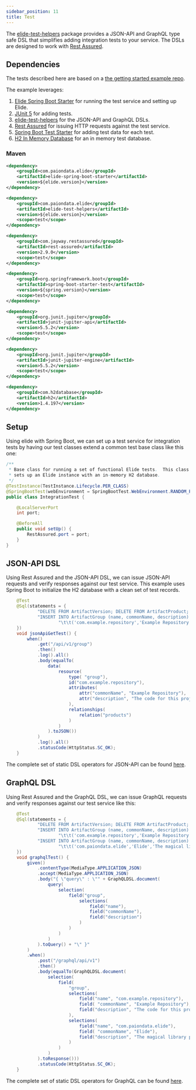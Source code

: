 ```yaml
---
sidebar_position: 11
title: Test
---
```


The [elide-test-helpers](https://github.com/paion-data/elide/tree/master/elide-test) package provides a JSON-API and
GraphQL type safe DSL that simplifies adding integration tests to your service.  The DSLs are designed to work with
[Rest Assured](http://rest-assured.io/).

Dependencies
------------

The tests described here are based on a [the getting started example repo][elide-demo].

The example leverages:

1. [Elide Spring Boot Starter][elide-spring] for running the test service and setting up Elide.
2. [JUnit 5](https://junit.org/junit5/) for adding tests.
3. [elide-test-helpers](https://github.com/paion-data/elide/tree/master/elide-test) for the JSON-API and GraphQL DSLs.
4. [Rest Assured](http://rest-assured.io/) for issuing HTTP requests against the test service.
5. [Spring Boot Test Starter](https://mvnrepository.com/artifact/org.springframework.boot/spring-boot-starter-test) for
   adding test data for each test.
6. [H2 In Memory Database](https://www.h2database.com/html/main.html) for an in memory test database.

### Maven

```xml
<dependency>
    <groupId>com.paiondata.elide</groupId>
    <artifactId>elide-spring-boot-starter</artifactId>
    <version>${elide.version}</version>
</dependency>

<dependency>
    <groupId>com.paiondata.elide</groupId>
    <artifactId>elide-test-helpers</artifactId>
    <version>${elide.version}</version>
    <scope>test</scope>
</dependency>

<dependency>
    <groupId>com.jayway.restassured</groupId>
    <artifactId>rest-assured</artifactId>
    <version>2.9.0</version>
    <scope>test</scope>
</dependency>

<dependency>
    <groupId>org.springframework.boot</groupId>
    <artifactId>spring-boot-starter-test</artifactId>
    <version>${spring.version}</version>
    <scope>test</scope>
</dependency>

<dependency>
    <groupId>org.junit.jupiter</groupId>
    <artifactId>junit-jupiter-api</artifactId>
    <version>5.5.2</version>
    <scope>test</scope>
</dependency>

<dependency>
    <groupId>org.junit.jupiter</groupId>
    <artifactId>junit-jupiter-engine</artifactId>
    <version>5.5.2</version>
    <scope>test</scope>
</dependency>

<dependency>
    <groupId>com.h2database</groupId>
    <artifactId>h2</artifactId>
    <version>1.4.197</version>
</dependency>
```

Setup
-----

Using elide with Spring Boot, we can set up a test service for integration tests by having our test classes extend a
common test base class like this one:

```java
/**
 * Base class for running a set of functional Elide tests.  This class
 * sets up an Elide instance with an in-memory H2 database.
 */
@TestInstance(TestInstance.Lifecycle.PER_CLASS)
@SpringBootTest(webEnvironment = SpringBootTest.WebEnvironment.RANDOM_PORT)
public class IntegrationTest {

    @LocalServerPort
    int port;

    @BeforeAll
    public void setUp() {
        RestAssured.port = port;
    }
}
```

JSON-API DSL
------------

Using Rest Assured and the JSON-API DSL, we can issue JSON-API requests and verify responses against our test service.
This example uses Spring Boot to initialize the H2 database with a clean set of test records.

```java
    @Test
    @Sql(statements = {
            "DELETE FROM ArtifactVersion; DELETE FROM ArtifactProduct; DELETE FROM ArtifactGroup;",
            "INSERT INTO ArtifactGroup (name, commonName, description) VALUES\n" +
                    "\t\t('com.example.repository','Example Repository','The code for this project');"
    })
    void jsonApiGetTest() {
        when()
            .get("/api/v1/group")
            .then()
            .log().all()
            .body(equalTo(
                data(
                    resource(
                        type( "group"),
                        id("com.example.repository"),
                        attributes(
                            attr("commonName", "Example Repository"),
                            attr("description", "The code for this project")
                        ),
                        relationships(
                            relation("products")
                        )
                    )
                ).toJSON())
            )
            .log().all()
            .statusCode(HttpStatus.SC_OK);
    }
```

The complete set of static DSL operators for JSON-API can be found
[here](https://github.com/paion-data/elide/blob/master/elide-test/src/main/java/com/paiondata/elide/test/jsonapi/JsonApiDSL.java).

GraphQL DSL
-----------

Using Rest Assured and the GraphQL DSL, we can issue GraphQL requests and verify responses against our test service
like this:

```java
    @Test
    @Sql(statements = {
            "DELETE FROM ArtifactVersion; DELETE FROM ArtifactProduct; DELETE FROM ArtifactGroup;",
            "INSERT INTO ArtifactGroup (name, commonName, description) VALUES\n" +
                    "\t\t('com.example.repository','Example Repository','The code for this project');",
            "INSERT INTO ArtifactGroup (name, commonName, description) VALUES\n" +
                    "\t\t('com.paiondata.elide','Elide','The magical library powering this project');"
    })
    void graphqlTest() {
        given()
            .contentType(MediaType.APPLICATION_JSON)
            .accept(MediaType.APPLICATION_JSON)
            .body("{ \"query\" : \"" + GraphQLDSL.document(
                query(
                    selection(
                        field("group",
                            selections(
                                field("name"),
                                field("commonName"),
                                field("description")
                            )
                        )
                    )
                )
            ).toQuery() + "\" }"
        )
        .when()
            .post("/graphql/api/v1")
            .then()
            .body(equalTo(GraphQLDSL.document(
                selection(
                    field(
                        "group",
                        selections(
                            field("name", "com.example.repository"),
                            field( "commonName", "Example Repository"),
                            field("description", "The code for this project")
                        ),
                        selections(
                            field("name", "com.paiondata.elide"),
                            field( "commonName", "Elide"),
                            field("description", "The magical library powering this project")
                        )
                    )
                )
            ).toResponse()))
            .statusCode(HttpStatus.SC_OK);
    }
```

The complete set of static DSL operators for GraphQL can be found [here](https://github.com/paion-data/elide/blob/master/elide-test/src/main/java/com/paiondata/elide/test/graphql/GraphQLDSL.java).

[elide-demo]: https://github.com/QubitPi/elide-spring-boot-example
[elide-spring]: https://github.com/paion-data/elide/tree/master/elide-spring/elide-spring-boot-starter
